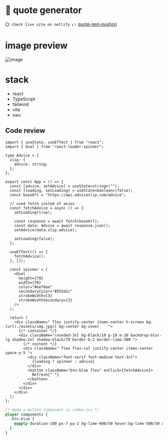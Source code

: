 # 🦉 quote generator
`⭕ check live site on netlify 👉` [quote-gen-pushon](https://quote-gen-pushon.netlify.app/)

# image preview 
![image](https://user-images.githubusercontent.com/50992812/211479217-40d02935-1ced-4073-8dad-caf8a4e6af1d.png)

# stack
- react
- TypeScript
- tailwind
- vite
- swc

## Code review

```tsx
import { useState, useEffect } from "react";
import { Oval } from "react-loader-spinner";

type Advice = {
  slip: {
    advice: string;
  };
};

export const App = () => {
  const [advice, setAdvice] = useState<string>("");
  const [loading, setLoading] = useState<boolean>(false);
  const baseUrl = "https://api.adviceslip.com/advice";

  // used fetch insted of axios
  const fetchAdvice = async () => {
    setLoading(true);
    
    const response = await fetch(baseUrl);
    const data: Advice = await response.json();
    setAdvice(data.slip.advice);

    setLoading(false);
  };

  useEffect(() => {
    fetchAdvice();
  }, []);

  const spinner = (
    <Oval
      height={70}
      width={70}
      color="#eef0ae"
      secondaryColor="#555d2c"
      strokeWidth={3}
      strokeWidthSecondary={3}
    />
  );

  return (
    <div className=" flex justify-center items-center h-screen bg-[url(./assets/img.jpg)] bg-center bg-cover	">
      {/* container */}
      <div className="rounded-3xl bg-black/10 p-10 m-10 backdrop-blur-lg shadow-2xl shadow-black/70 border-b-2 border-lime-300 ">
        {/* content */}
        <div className=" flex flex-col justify-center items-center space-y-5 ">
          <div className="font-serif font-medium text-3xl">
            {loading ? spinner : advice}
          </div>
          <button className="btn-blue flex" onClick={fetchAdvice}>
            Refresh{" "}
          </button>
        </div>
      </div>
    </div>
  );
};
```

```css
/* made a button component in index.css */
@layer components {
  .btn-blue {
    @apply duration-100 px-7 py-2 bg-lime-600/50 hover:bg-lime-500/50 active:bg-lime-600/50 rounded-xl text-xl capitalize outline-none border-none backdrop-blur-lg;
  }
}
```
